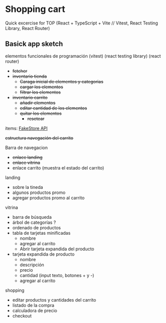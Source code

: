 # Shopping cart

Quick excercise for TOP
(React + TypeScript + Vite // Vitest, React Testing Library, React Router)

## Basick app sketch

elementos funcionales de programación
(vitest)
(react testing library)
(react router)

- ~~fetcher~~
- ~~inventario tienda~~
  - ~~Caraga inicial de elementos y categorias~~
  - ~~cargar los elementos~~
  - ~~filtrar los elementos~~
- ~~inventario carrito~~
  - ~~añadir elementos~~
  - ~~editar cantidad de los elementos~~
  - ~~quitar los elementos~~
    - ~~resetear~~

items: [FakeStore API](https://fakestoreapi.com/)

~~estructura navegación del carrito~~

Barra de navegacion

- ~~enlace landing~~
- ~~enlace vitrina~~
- enlace carrito (muestra el estado del carrito)

landing

- sobre la tineda
- algunos productos promo
- agregar productos promo al carrito

vitrina

- barra de búsqueda
- árbol de categorías ?
- ordenado de productos
- tabla de tarjetas minificadas
  - nombre
  - agregar al carrito
  - Abrir tarjeta expandida del producto
- tarjeta expandida de producto
  - nombre
  - descripción
  - precio
  - cantidad (input texto, botones + y -)
  - agregar al carrito

shopping

- editar productos y cantidades del carrito
- listado de la compra
- calculadora de precio
- checkout
